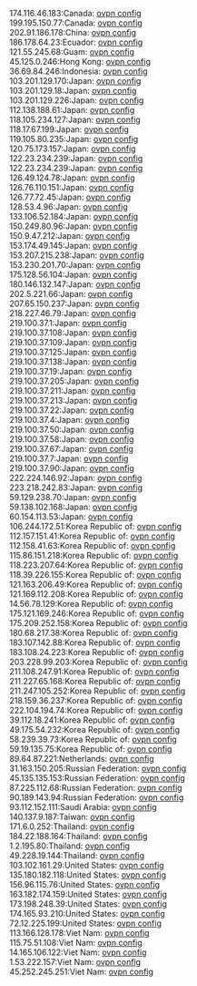 174.116.46.183:Canada: [ovpn config](vpn/174_116_46_183.ovpn)  
199.195.150.77:Canada: [ovpn config](vpn/199_195_150_77.ovpn)  
202.91.186.178:China: [ovpn config](vpn/202_91_186_178.ovpn)  
186.178.64.23:Ecuador: [ovpn config](vpn/186_178_64_23.ovpn)  
121.55.245.68:Guam: [ovpn config](vpn/121_55_245_68.ovpn)  
45.125.0.246:Hong Kong: [ovpn config](vpn/45_125_0_246.ovpn)  
36.69.84.246:Indonesia: [ovpn config](vpn/36_69_84_246.ovpn)  
103.201.129.170:Japan: [ovpn config](vpn/103_201_129_170.ovpn)  
103.201.129.18:Japan: [ovpn config](vpn/103_201_129_18.ovpn)  
103.201.129.226:Japan: [ovpn config](vpn/103_201_129_226.ovpn)  
112.138.188.61:Japan: [ovpn config](vpn/112_138_188_61.ovpn)  
118.105.234.127:Japan: [ovpn config](vpn/118_105_234_127.ovpn)  
118.17.67.199:Japan: [ovpn config](vpn/118_17_67_199.ovpn)  
119.105.80.235:Japan: [ovpn config](vpn/119_105_80_235.ovpn)  
120.75.173.157:Japan: [ovpn config](vpn/120_75_173_157.ovpn)  
122.23.234.239:Japan: [ovpn config](vpn/122_23_234_239.ovpn)  
122.23.234.239:Japan: [ovpn config](vpn/122_23_234_239.ovpn)  
126.49.124.78:Japan: [ovpn config](vpn/126_49_124_78.ovpn)  
126.76.110.151:Japan: [ovpn config](vpn/126_76_110_151.ovpn)  
126.77.72.45:Japan: [ovpn config](vpn/126_77_72_45.ovpn)  
128.53.4.96:Japan: [ovpn config](vpn/128_53_4_96.ovpn)  
133.106.52.184:Japan: [ovpn config](vpn/133_106_52_184.ovpn)  
150.249.80.96:Japan: [ovpn config](vpn/150_249_80_96.ovpn)  
150.9.47.212:Japan: [ovpn config](vpn/150_9_47_212.ovpn)  
153.174.49.145:Japan: [ovpn config](vpn/153_174_49_145.ovpn)  
153.207.215.238:Japan: [ovpn config](vpn/153_207_215_238.ovpn)  
153.230.201.70:Japan: [ovpn config](vpn/153_230_201_70.ovpn)  
175.128.56.104:Japan: [ovpn config](vpn/175_128_56_104.ovpn)  
180.146.132.147:Japan: [ovpn config](vpn/180_146_132_147.ovpn)  
202.5.221.66:Japan: [ovpn config](vpn/202_5_221_66.ovpn)  
207.65.150.237:Japan: [ovpn config](vpn/207_65_150_237.ovpn)  
218.227.46.79:Japan: [ovpn config](vpn/218_227_46_79.ovpn)  
219.100.37.1:Japan: [ovpn config](vpn/219_100_37_1.ovpn)  
219.100.37.108:Japan: [ovpn config](vpn/219_100_37_108.ovpn)  
219.100.37.109:Japan: [ovpn config](vpn/219_100_37_109.ovpn)  
219.100.37.125:Japan: [ovpn config](vpn/219_100_37_125.ovpn)  
219.100.37.138:Japan: [ovpn config](vpn/219_100_37_138.ovpn)  
219.100.37.19:Japan: [ovpn config](vpn/219_100_37_19.ovpn)  
219.100.37.205:Japan: [ovpn config](vpn/219_100_37_205.ovpn)  
219.100.37.211:Japan: [ovpn config](vpn/219_100_37_211.ovpn)  
219.100.37.213:Japan: [ovpn config](vpn/219_100_37_213.ovpn)  
219.100.37.22:Japan: [ovpn config](vpn/219_100_37_22.ovpn)  
219.100.37.4:Japan: [ovpn config](vpn/219_100_37_4.ovpn)  
219.100.37.50:Japan: [ovpn config](vpn/219_100_37_50.ovpn)  
219.100.37.58:Japan: [ovpn config](vpn/219_100_37_58.ovpn)  
219.100.37.67:Japan: [ovpn config](vpn/219_100_37_67.ovpn)  
219.100.37.7:Japan: [ovpn config](vpn/219_100_37_7.ovpn)  
219.100.37.90:Japan: [ovpn config](vpn/219_100_37_90.ovpn)  
222.224.146.92:Japan: [ovpn config](vpn/222_224_146_92.ovpn)  
223.218.242.83:Japan: [ovpn config](vpn/223_218_242_83.ovpn)  
59.129.238.70:Japan: [ovpn config](vpn/59_129_238_70.ovpn)  
59.138.102.168:Japan: [ovpn config](vpn/59_138_102_168.ovpn)  
60.154.113.53:Japan: [ovpn config](vpn/60_154_113_53.ovpn)  
106.244.172.51:Korea Republic of: [ovpn config](vpn/106_244_172_51.ovpn)  
112.157.151.41:Korea Republic of: [ovpn config](vpn/112_157_151_41.ovpn)  
112.158.41.63:Korea Republic of: [ovpn config](vpn/112_158_41_63.ovpn)  
115.86.151.218:Korea Republic of: [ovpn config](vpn/115_86_151_218.ovpn)  
118.223.207.64:Korea Republic of: [ovpn config](vpn/118_223_207_64.ovpn)  
118.39.226.155:Korea Republic of: [ovpn config](vpn/118_39_226_155.ovpn)  
121.163.206.49:Korea Republic of: [ovpn config](vpn/121_163_206_49.ovpn)  
121.169.112.208:Korea Republic of: [ovpn config](vpn/121_169_112_208.ovpn)  
14.56.78.129:Korea Republic of: [ovpn config](vpn/14_56_78_129.ovpn)  
175.121.169.246:Korea Republic of: [ovpn config](vpn/175_121_169_246.ovpn)  
175.209.252.158:Korea Republic of: [ovpn config](vpn/175_209_252_158.ovpn)  
180.68.217.38:Korea Republic of: [ovpn config](vpn/180_68_217_38.ovpn)  
183.107.142.88:Korea Republic of: [ovpn config](vpn/183_107_142_88.ovpn)  
183.108.24.223:Korea Republic of: [ovpn config](vpn/183_108_24_223.ovpn)  
203.228.99.203:Korea Republic of: [ovpn config](vpn/203_228_99_203.ovpn)  
211.108.247.91:Korea Republic of: [ovpn config](vpn/211_108_247_91.ovpn)  
211.227.65.168:Korea Republic of: [ovpn config](vpn/211_227_65_168.ovpn)  
211.247.105.252:Korea Republic of: [ovpn config](vpn/211_247_105_252.ovpn)  
218.159.36.237:Korea Republic of: [ovpn config](vpn/218_159_36_237.ovpn)  
222.104.194.74:Korea Republic of: [ovpn config](vpn/222_104_194_74.ovpn)  
39.112.18.241:Korea Republic of: [ovpn config](vpn/39_112_18_241.ovpn)  
49.175.54.232:Korea Republic of: [ovpn config](vpn/49_175_54_232.ovpn)  
58.239.39.73:Korea Republic of: [ovpn config](vpn/58_239_39_73.ovpn)  
59.19.135.75:Korea Republic of: [ovpn config](vpn/59_19_135_75.ovpn)  
89.64.87.221:Netherlands: [ovpn config](vpn/89_64_87_221.ovpn)  
31.163.150.205:Russian Federation: [ovpn config](vpn/31_163_150_205.ovpn)  
45.135.135.153:Russian Federation: [ovpn config](vpn/45_135_135_153.ovpn)  
87.225.112.68:Russian Federation: [ovpn config](vpn/87_225_112_68.ovpn)  
90.189.143.94:Russian Federation: [ovpn config](vpn/90_189_143_94.ovpn)  
93.112.152.111:Saudi Arabia: [ovpn config](vpn/93_112_152_111.ovpn)  
140.137.9.187:Taiwan: [ovpn config](vpn/140_137_9_187.ovpn)  
171.6.0.252:Thailand: [ovpn config](vpn/171_6_0_252.ovpn)  
184.22.188.164:Thailand: [ovpn config](vpn/184_22_188_164.ovpn)  
1.2.195.80:Thailand: [ovpn config](vpn/1_2_195_80.ovpn)  
49.228.19.144:Thailand: [ovpn config](vpn/49_228_19_144.ovpn)  
103.102.161.29:United States: [ovpn config](vpn/103_102_161_29.ovpn)  
135.180.182.118:United States: [ovpn config](vpn/135_180_182_118.ovpn)  
156.96.115.76:United States: [ovpn config](vpn/156_96_115_76.ovpn)  
163.182.174.159:United States: [ovpn config](vpn/163_182_174_159.ovpn)  
173.198.248.39:United States: [ovpn config](vpn/173_198_248_39.ovpn)  
174.165.93.210:United States: [ovpn config](vpn/174_165_93_210.ovpn)  
72.12.225.199:United States: [ovpn config](vpn/72_12_225_199.ovpn)  
113.166.128.178:Viet Nam: [ovpn config](vpn/113_166_128_178.ovpn)  
115.75.51.108:Viet Nam: [ovpn config](vpn/115_75_51_108.ovpn)  
14.165.106.122:Viet Nam: [ovpn config](vpn/14_165_106_122.ovpn)  
1.53.222.157:Viet Nam: [ovpn config](vpn/1_53_222_157.ovpn)  
45.252.245.251:Viet Nam: [ovpn config](vpn/45_252_245_251.ovpn)  
